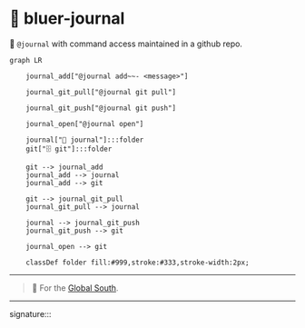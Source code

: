 # 📜 bluer-journal

📜 `@journal` with command access maintained in a github repo.  

```mermaid
graph LR

    journal_add["@journal add~~- <message>"]

    journal_git_pull["@journal git pull"]

    journal_git_push["@journal git push"]

    journal_open["@journal open"]

    journal["📜 journal"]:::folder
    git["🗄️ git"]:::folder

    git --> journal_add
    journal_add --> journal
    journal_add --> git

    git --> journal_git_pull
    journal_git_pull --> journal

    journal --> journal_git_push
    journal_git_push --> git

    journal_open --> git

    classDef folder fill:#999,stroke:#333,stroke-width:2px;
```

---

> 📜 For the [Global South](https://github.com/kamangir/bluer-south).

---

signature:::